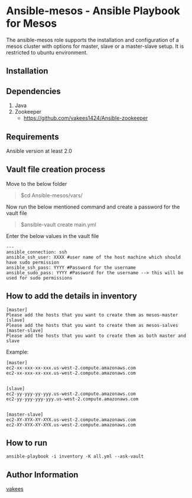 Ansible-mesos - Ansible Playbook for Mesos
=============
The ansible-mesos role supports the installation and configuration of a mesos cluster with options for master, slave or a master-slave setup. It is restricted to ubuntu environment.

Installation
-----------

Dependencies
------------
1. Java
2. Zookeeper
    - https://github.com/vakees1424/Ansible-zookeeper


Requirements
------------
Ansible version at least 2.0

Vault file creation process
------------
Move to the below folder
>$cd Ansible-mesos/vars/

Now run the below mentioned command and create a password for the vault file

>$ansible-vault create main.yml 

Enter the below values in the vault file
```
---
ansible_connection: ssh
ansible_ssh_user: XXXX #user name of the host machine which should have sudo permission
ansible_ssh_pass: YYYY #Password for the username
ansible_sudo_pass: YYYY #Password for the username --> this will be used for sudo permissions
```
How to add the details in inventory
------------
```
[master]
Please add the hosts that you want to create them as mesos-master
[slave]
Please add the hosts that you want to create them as mesos-salves
[master-slave]
Please add the hosts that you want to create them as both master and slave
```
Example:
```
[master]
ec2-xx-xxx-xx-xxx.us-west-2.compute.amazonaws.com
ec2-xx-xxx-xx-xxx.us-west-2.compute.amazonaws.com


[slave]
ec2-yy-yyy-yy-yyy.us-west-2.compute.amazonaws.com
ec2-yy-yyy-yyy-yyy.us-west-2.compute.amazonaws.com


[master-slave]
ec2-XY-XYX-XY-XYX.us-west-2.compute.amazonaws.com
ec2-XY-XYX-XY-XYX.us-west-2.compute.amazonaws.com

```

How to run 
------------
```ansible-playbook -i inventory -K all.yml --ask-vault ```

Author Information
------------------
[vakees](https://github.com/vakees1424)
